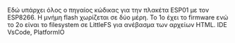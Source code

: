 Εδώ υπάρχει όλος ο πηγαίος κώδικας για την πλακέτα ESP01 με τον ESP8266.
Η μνήμη flash χωρίζεται σε δύο μέρη. Το 1ο έχει το firmware ενώ το 2ο είναι το filesystem σε LittleFS για ανέβασμα των αρχείων HTML.
IDE VsCode, PlatformIO
